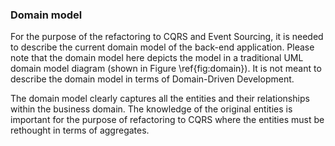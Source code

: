 ### Domain model

For the purpose of the refactoring to CQRS and Event Sourcing, it is needed to describe the current domain model of the back-end application. Please note that the domain model here depicts the model in a traditional UML domain model diagram (shown in Figure \ref{fig:domain}). It is not meant to describe the domain model in terms of Domain-Driven Development. 

The domain model clearly captures all the entities and their relationships within the business domain. The knowledge of the original entities is important for the purpose of refactoring to CQRS where the entities must be rethought in terms of aggregates.